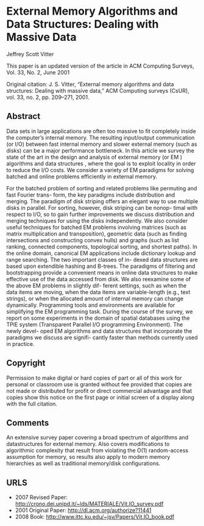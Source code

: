 # External Memory Algorithms and Data Structures: Dealing with Massive Data

Jeffrey Scott Vitter

This paper is an updated version of the article in ACM Computing Surveys, Vol. 33, No. 2, June 2001

Original citation: J. S. Vitter, “External memory algorithms and data structures: Dealing with massive data,” ACM Computing surveys (CsUR), vol. 33, no. 2, pp. 209–271, 2001.


## Abstract

Data sets in large applications are often too massive to fit completely inside the computer’s internal
memory. The resulting input/output communication (or I/O) between fast internal memory and
slower external memory (such as disks) can be a major performance bottleneck. In this article
we survey the state of the art in the design and analysis of external memory (or EM ) algorithms
and data structures , where the goal is to exploit locality in order to reduce the I/O costs. We
consider a variety of EM paradigms for solving batched and online problems efficiently in external
memory.

For the batched problem of sorting and related problems like permuting and fast Fourier trans-
form, the key paradigms include distribution and merging. The paradigm of disk striping offers
an elegant way to use multiple disks in parallel. For sorting, however, disk striping can be nonop-
timal with respect to I/O, so to gain further improvements we discuss distribution and merging
techniques for using the disks independently. We also consider useful techniques for batched EM
problems involving matrices (such as matrix multiplication and transposition), geometric data
(such as finding intersections and constructing convex hulls) and graphs (such as list ranking,
connected components, topological sorting, and shortest paths). In the online domain, canonical
EM applications include dictionary lookup and range searching. The two important classes of in-
dexed data structures are based upon extendible hashing and B-trees. The paradigms of filtering
and bootstrapping provide a convenient means in online data structures to make effective use of
the data accessed from disk. We also reexamine some of the above EM problems in slightly dif-
ferent settings, such as when the data items are moving, when the data items are variable-length
(e.g., text strings), or when the allocated amount of internal memory can change dynamically.
Programming tools and environments are available for simplifying the EM programming task.
During the course of the survey, we report on some experiments in the domain of spatial databases
using the TPIE system (Transparent Parallel I/O programming Environment). The newly devel-
oped EM algorithms and data structures that incorporate the paradigms we discuss are signifi-
cantly faster than methods currently used in practice.

## Copyright

Permission to make digital or hard copies of part or all of this work for personal or classroom use is
granted without fee provided that copies are not made or distributed for profit or direct commercial
advantage and that copies show this notice on the first page or initial screen of a display along
with the full citation. 

## Comments

An extensive survey paper covering a broad spectrum of algorithms and datastructures for external memory.
Also covers modifications to algorithmic complexity that result from violating the O(1) random-access 
assumption for memory, so results also apply to modern memory hierarchies as well as traditional memory/disk
configurations.

## URLS

* 2007 Revised Paper: http://crono.dei.unipd.it/~lds/MATERIALE/Vit.IO_survey.pdf
* 2001 Original Paper: http://dl.acm.org/authorize?11441
* 2008 Book: http://www.ittc.ku.edu/~jsv/Papers/Vit.IO_book.pdf 
